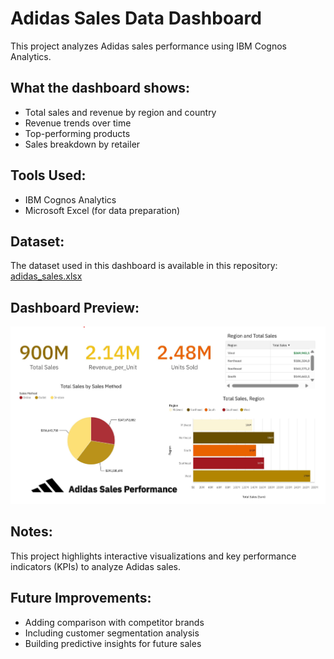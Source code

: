 # Adidas Sales Data Dashboard

This project analyzes Adidas sales performance using IBM Cognos Analytics.

## What the dashboard shows:
- Total sales and revenue by region and country
- Revenue trends over time
- Top-performing products
- Sales breakdown by retailer

## Tools Used:
- IBM Cognos Analytics  
- Microsoft Excel (for data preparation)

## Dataset:
The dataset used in this dashboard is available in this repository: [adidas_sales.xlsx](./adidas_sales.xlsx)


## Dashboard Preview:
![Dashboard Screenshot](adidas-dashboard.png)

## Notes:
This project highlights interactive visualizations and key performance indicators (KPIs) to analyze Adidas sales.

## Future Improvements:
- Adding comparison with competitor brands
- Including customer segmentation analysis
- Building predictive insights for future sales
